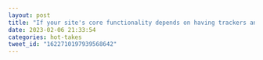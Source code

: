 ```yaml
---
layout: post
title: "If your site's core functionality depends on having trackers and 3rd party cookies enabled, please standby for an account deletion request"
date: 2023-02-06 21:33:54
categories: hot-takes
tweet_id: "1622710197939568642"
---
```



<!-- Original tweet: https://twitter.com/i/status/1622710197939568642 -->